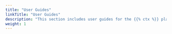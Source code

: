 ```yaml
---
title: "User Guides"
linkTitle: "User Guides"
description: "This section includes user guides for the {{% ctx %}} platform."
weight: 1
---
```

